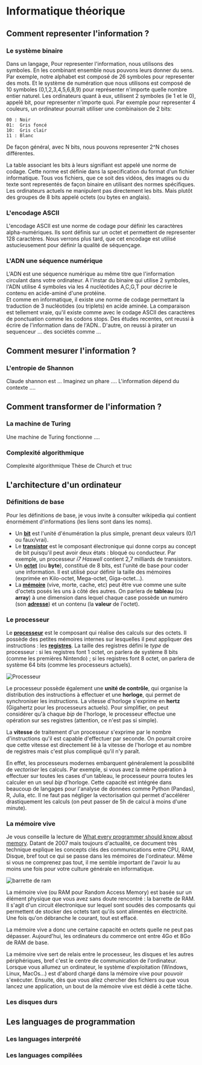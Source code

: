 # Informatique théorique 

## Comment representer l'information ? 

### Le système binaire

Dans un langage, Pour representer l'information, nous utilisons des symboles. En les combinant ensemble nous pouvons leurs donner du sens.  
Par exemple, notre alphabet est composé de 26 symboles pour representer des mots. Et le système de numération que nous utilisons est composé de 10 symboles (0,1,2,3,4,5,6,8,9) pour représenter n'importe quelle nombre entier naturel. 
Les ordinateurs quant à eux, utilisent 2 symboles (le 1 et le 0), appelé bit, pour representer n'importe quoi.
Par exemple pour representer 4 couleurs, un ordinateur pourrait utiliser une combinaison de 2 bits:

	00 : Noir 
	01:  Gris foncé 
	10:  Gris clair
	11 : Blanc


De façon général, avec N bits, nous pouvons representer 2^N choses différentes. 

La table associant les bits à leurs signifiant est appelé une norme de codage. 
Cette norme est définie dans la specification du format d'un fichier informatique. Tous vos fichiers, que ce soit des vidéos, des images ou du texte sont representés de façon binaire en utilisant des normes spécifiques.
Les ordinateurs actuels ne manipulent pas directement les bits. Mais plutôt des groupes de 8 bits appelé octets (ou bytes en anglais).

### L'encodage ASCII 
L'encodage ASCII est une norme de codage pour définir les caractères alpha-numériques. Ils sont définis sur un octet et permettent de representer 128 caractères. Nous verrons plus tard, que cet encodage est utilisé astucieusement pour définir la qualité de séquençage. 

### L'ADN une séquence numérique 
L'ADN est une séquence numérique au même titre que l'information circulant dans votre ordinateur. A l'instar du binaire qui utilise 2 symboles, l'ADN utilise 4 symboles via les 4 nucléotides A,C,G,T pour décrire le contenu en acide-aminé d'une protéine.  
Et comme en informatique, il existe une norme de codage permettant la traduction de 3 nucléotides (ou triplets) en acide aminée. 
La comparaison est tellement vraie, qu'il existe comme avec le codage ASCII des caractères de ponctuation comme les codons stops. 
Des études recentes, ont reussi à écrire de l'information dans de l'ADN..
D'autre, on reussi à pirater un sequenceur ... 
des sociétés comme ... 

## Comment mesurer l'information ? 
### L'entropie de Shannon
Claude shannon est ... 
Imaginez un phare .... 
L'information dépend du contexte ....  

## Comment transformer de l'information ? 
### La machine de Turing 

Une machine de Turing fonctionne .... 

### Complexité algorithmique 
Complexité algorithmique 
Thèse de Church et truc 

## L'architecture d'un ordinateur

### Définitions de base

Pour les définitions de base, je vous invite à consulter wikipedia qui contient énormément d'informations (les liens sont dans les noms).

* Un **[bit](https://fr.wikipedia.org/wiki/Bit)** est l'unité d'énumération la plus simple, prenant deux valeurs (0/1 ou faux/vrai). 
* Le **[transistor](https://fr.wikipedia.org/wiki/Transistor)** est le composant électronique qui donne corps au concept de bit puisqu'il peut avoir deux états : bloqué ou conducteur. Par exemple, un processeur *i7 Haswell* contient 2,7 milliards de transistors.
* Un **[octet](https://fr.wikipedia.org/wiki/Octet)** (ou **byte**), constitué de 8 bits, est l'unité de base pour coder une information. Il est utilisé pour définir la taille des mémoires (exprimée en Kilo-octet, Mega-octet, Giga-octet...). 
* La **[mémoire](https://fr.wikipedia.org/wiki/Mémoire_(informatique))** (vive, morte, cache, etc) peut être vue comme une suite d'octets posés les uns à côté des autres. On parlera de **tableau** (ou **array**) à une dimension dans lequel chaque case possède un numéro (son **[adresse](https://fr.wikipedia.org/wiki/Adressage_mémoire)**) et un contenu (la **valeur** de l'octet).

### Le processeur

Le **[processeur](https://fr.wikipedia.org/wiki/Processeur)** est le composant qui réalise des calculs sur des octets. Il possède des petites mémoires internes sur lesquelles il peut appliquer des instructions : les **[registres](https://fr.wikipedia.org/wiki/Processeur#Fonctionnement)**. La taille des registres défini le *type* de processeur : si les registres font 1 octet, on parlera de système 8 bits (comme les premières Nintendo) ; si les registres font 8 octet, on parlera de système 64 bits (comme les processeurs actuels).

![Processeur](https://upload.wikimedia.org/wikipedia/commons/thumb/d/d5/Micro-processeur.JPG/320px-Micro-processeur.JPG)

Le processeur possède également une **unité de contrôle**, qui organise la distribution des instructions à effectuer et une **horloge**, qui permet de synchroniser les instructions. La vitesse d'horloge s'exprime en **hertz** (Gigahertz pour les processeurs actuels). Pour simplifier, on peut considérer qu'à chaque *bip* de l'horloge, le processeur effectue une opération sur ses registres (attention, ce n'est pas si simple).

La **vitesse** de traitement d'un processeur s'exprime par le nombre d'instructions qu'il est capable d'effectuer par seconde. On pourrait croire que cette vitesse est directement lié à la vitesse de l'horloge et au nombre de registres mais c'est plus compliqué qu'il n'y paraît. 

En effet, les processeurs modernes embarquent généralement la possibilité de *vectoriser* les calculs. Par exemple, si vous avez la même opération à effectuer sur toutes les cases d'un tableau, le processeur pourra toutes les calculer en un seul *bip* d'horloge. Cette capacité est intégrée dans beaucoup de langages pour l'analyse de données comme Python (Pandas), R, Julia, etc. Il ne faut pas négliger la vectorisation qui permet d'accélérer drastiquement les calculs (on peut passer de 5h de calcul à moins d'une minute).

### La mémoire vive

Je vous conseille la lecture de [What every programmer should know about memory](https://www.akkadia.org/drepper/cpumemory.pdf). Datant de 2007 mais toujours d'actualité, ce document très technique explique les concepts clés des communications entre CPU, RAM, Disque, bref tout ce qui se passe dans les mémoires de l'ordinateur. Même si vous ne comprenez pas tout, il me semble important de l'avoir lu au moins une fois pour votre culture générale en informatique.

![barrette de ram](https://upload.wikimedia.org/wikipedia/commons/thumb/6/6e/Atari_STE_256kB_RAM_1.jpg/320px-Atari_STE_256kB_RAM_1.jpg)

La mémoire vive (ou RAM pour Random Access Memory) est basée sur un élément physique que vous avez sans doute rencontré : la barrette de RAM. Il s'agit d'un circuit électronique sur lequel sont soudés des composants qui permettent de stocker des octets tant qu'ils sont alimentés en électricité. Une fois qu'on débranche le courant, tout est effacé.

La mémoire vive a donc une certaine capacité en octets quelle ne peut pas dépasser. Aujourd'hui, les ordinateurs du commerce ont entre 4Go et 8Go de RAM de base.

La mémoire vive sert de relais entre le processeur, les disques et les autres périphériques, bref c'est le centre de communication de l'ordinateur. Lorsque vous allumez un ordinateur, le système d'exploitation (Windows, Linux, MacOs...) est d'abord chargé dans la mémoire vive pour pouvoir s'exécuter. Ensuite, dès que vous allez chercher des fichiers ou que vous lancez une application, un bout de la mémoire vive est dédié à cette tâche.

### Les disques durs

## Les languages de programmation 
### Les languages interprété 
### Les languages compilées